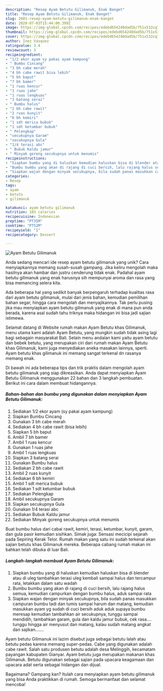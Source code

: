 ```yaml
---
description: "Resep Ayam Betutu Gilimanuk, Enak Banget"
title: "Resep Ayam Betutu Gilimanuk, Enak Banget"
slug: 2601-resep-ayam-betutu-gilimanuk-enak-banget
date: 2020-07-03T15:44:00.399Z
image: https://img-global.cpcdn.com/recipes/edebd654240dad5b/751x532cq70/ayam-betutu-gilimanuk-foto-resep-utama.jpg
thumbnail: https://img-global.cpcdn.com/recipes/edebd654240dad5b/751x532cq70/ayam-betutu-gilimanuk-foto-resep-utama.jpg
cover: https://img-global.cpcdn.com/recipes/edebd654240dad5b/751x532cq70/ayam-betutu-gilimanuk-foto-resep-utama.jpg
author: Inez Vasquez
ratingvalue: 3.4
reviewcount: 3
recipeingredient:
- "1/2 ekor ayam sy pakai ayam kampung"
- " Bumbu Cincang"
- "3 bh cabe merah"
- "4 bh cabe rawit bisa lebih"
- "5 bh baput"
- "7 bh bamer"
- "1 ruas kencur"
- "1 ruas jahe"
- "1 ruas lengkuas"
- "3 batang serai"
- " Bumbu halus"
- "2 bh cabe rawit"
- "2 ruas kunyit"
- "6 bh kemiri"
- "1 sdt merica bubuk"
- "1 sdt ketumbar bubuk"
- " Pelengkap"
- "secukupnya Garam"
- "secukupnya Gula"
- "1/4 terasi abc"
- " Bubuk Kaldu jamur"
- " Minyak goreng secukupnya untuk menumis"
recipeinstructions:
- "Siapkan bumbu yang di haluskan kemudian haluskan bisa di blender atau di uleg tambahkan terasi uleg kembali sampai halus dan tercampur rata, letakkan dalam satu wadah"
- "Bumbu bumbu yang akan di rajang di cuci bersih, lalu rajang halus semua, kemudian campurkan dengan bumbu halus, aduk sampai rata"
- "Siapkan wajan dengan minyak secukupnya, bila sudah panas masukkan campuran bumbu tadi dan tumis sampai harum dan matang, kemudian masukkan ayam yg sudah di cuci bersih aduk aduk supaya bumbu meresap kemudian tambahkan air secukupnya, tunggu sampai mendidih, tambahkan garam, gula dan kaldu jamur bubuk, cek rasa.... tunggu hingga air menyusut dan matang, kalau sudah matang angkat dan sajikan......."
categories:
- Resep
tags:
- ayam
- betutu
- gilimanuk

katakunci: ayam betutu gilimanuk 
nutrition: 103 calories
recipecuisine: Indonesian
preptime: "PT35M"
cooktime: "PT52M"
recipeyield: "1"
recipecategory: Dessert

---
```



![Ayam Betutu Gilimanuk](https://img-global.cpcdn.com/recipes/edebd654240dad5b/751x532cq70/ayam-betutu-gilimanuk-foto-resep-utama.jpg)

Anda sedang mencari ide resep ayam betutu gilimanuk yang unik? Cara menyiapkannya memang susah-susah gampang. Jika keliru mengolah maka hasilnya akan hambar dan justru cenderung tidak enak. Padahal ayam betutu gilimanuk yang enak harusnya sih mempunyai aroma dan rasa yang bisa memancing selera kita.

Ada beberapa hal yang sedikit banyak berpengaruh terhadap kualitas rasa dari ayam betutu gilimanuk, mulai dari jenis bahan, kemudian pemilihan bahan segar, hingga cara mengolah dan menyajikannya. Tak perlu pusing jika mau menyiapkan ayam betutu gilimanuk yang enak di mana pun anda berada, karena asal sudah tahu triknya maka hidangan ini bisa jadi sajian istimewa.

Selamat datang di Website rumah makan Ayam Betutu khas Gilimanuk, menu utama kami adalah Ayam Betutu, yang mungkin sudah tidak asing lagi bagi sebagain masyarakat Bali. Selain menu andalan kami yaitu ayam betutu dan bebek betutu, yang merupakan ciri dari rumah makan Ayam Betutu khas Gilimanuk, kami juga menyediakan aneka masakan lainnya, sperti. Ayam betutu khas gilimanuk ini memang sangat terkenal dn rasanya memang enak.


Di bawah ini ada beberapa tips dan trik praktis dalam mengolah ayam betutu gilimanuk yang siap dikreasikan. Anda dapat menyiapkan Ayam Betutu Gilimanuk menggunakan 22 bahan dan 3 langkah pembuatan. Berikut ini cara dalam membuat hidangannya.

<!--inarticleads1-->

##### Bahan-bahan dan bumbu yang digunakan dalam menyiapkan Ayam Betutu Gilimanuk:

1. Sediakan 1/2 ekor ayam (sy pakai ayam kampung)
1. Siapkan  Bumbu Cincang
1. Gunakan 3 bh cabe merah
1. Sediakan 4 bh cabe rawit (bisa lebih)
1. Siapkan 5 bh baput
1. Ambil 7 bh bamer
1. Ambil 1 ruas kencur
1. Gunakan 1 ruas jahe
1. Ambil 1 ruas lengkuas
1. Siapkan 3 batang serai
1. Gunakan  Bumbu halus
1. Sediakan 2 bh cabe rawit
1. Ambil 2 ruas kunyit
1. Sediakan 6 bh kemiri
1. Ambil 1 sdt merica bubuk
1. Sediakan 1 sdt ketumbar bubuk
1. Sediakan  Pelengkap
1. Ambil secukupnya Garam
1. Siapkan secukupnya Gula
1. Gunakan 1/4 terasi abc
1. Sediakan  Bubuk Kaldu jamur
1. Sediakan  Minyak goreng secukupnya untuk menumis


Buat bumbu halus dari cabai rawit, kemiri, terasi, ketumbar, kunyit, garam, dan gula pasir kemudian sisihkan. Simak juga: Sensasi mecicipi sejarah pada Sepiring Kerak Telor. Rumah makan yang satu ini sudah terkenal akan sajian betutu khas Gilimanuk mereka. Beberapa cabang rumah makan ini bahkan telah dibuka di luar Bali. 

<!--inarticleads2-->

##### Langkah-langkah membuat Ayam Betutu Gilimanuk:

1. Siapkan bumbu yang di haluskan kemudian haluskan bisa di blender atau di uleg tambahkan terasi uleg kembali sampai halus dan tercampur rata, letakkan dalam satu wadah
1. Bumbu bumbu yang akan di rajang di cuci bersih, lalu rajang halus semua, kemudian campurkan dengan bumbu halus, aduk sampai rata
1. Siapkan wajan dengan minyak secukupnya, bila sudah panas masukkan campuran bumbu tadi dan tumis sampai harum dan matang, kemudian masukkan ayam yg sudah di cuci bersih aduk aduk supaya bumbu meresap kemudian tambahkan air secukupnya, tunggu sampai mendidih, tambahkan garam, gula dan kaldu jamur bubuk, cek rasa.... tunggu hingga air menyusut dan matang, kalau sudah matang angkat dan sajikan.......


Ayam betutu Gilimanuk ini lazim disebut juga sebagai betutu lalah atau betutu pedas karena memang super-pedas. Cabe yang digunakan adalah cabe rawit. Salah satu produsen betutu adalah desa Melinggih, kecamatam payangan kabupaten Gianyar. Ayam betutu juga merupakan makanan khas Gilimanuk. Betutu digunakan sebagai sajian pada upacara keagamaan dan upacara adat serta sebagai hidangan dan dijual. 

Bagaimana? Gampang kan? Itulah cara menyiapkan ayam betutu gilimanuk yang bisa Anda praktikkan di rumah. Semoga bermanfaat dan selamat mencoba!

